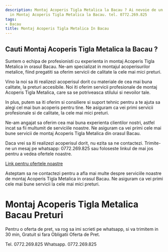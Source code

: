 ```yaml
---
description: Montaj Acoperis Tigla Metalica la Bacau ? Ai nevoie de un profesionist
  in Montaj Acoperis Tigla Metalica la Bacau. tel. 0772.269.825
tags:
- Bacau
title: Montaj Acoperis Tigla Metalica In Bacau
---
```



## Cauti Montaj Acoperis Tigla Metalica la Bacau ?

Suntem o echipa de profesionisti cu experienta in montaj Acoperis Tigla Metalica in orasul Bacau. Ne-am specializat in montajul acoperisurilor metalice, fiind pregatiti sa oferim servicii de calitate la cele mai mici preturi. 

Vino la noi sa iti realizezi acoperisul dorit cu materiale de cea mai buna calitate, la preturi accesibile. Noi iti oferim servicii profesionale de montaj Acoperis Tigla Metalica, care sa se potriveasca stilului si nevoilor tale. 

In plus, putem sa iti oferim si consiliere si suport tehnic pentru a te ajuta sa alegi cel mai bun acoperis pentru tine. Ne asiguram ca vei primi servicii profesionale si de calitate, la cele mai mici preturi. 

Ne-am angajat sa oferim cea mai buna experienta clientilor nostri, astfel incat sa fii multumit de serviciile noastre. Ne asiguram ca vei primi cele mai bune servicii de montaj Acoperis Tigla Metalica din orasul Bacau. 

Daca vrei sa iti realizezi acoperisul dorit, nu ezita sa ne contactezi. Trimite-ne un mesaj pe whatsapp: 0772.269.825 sau foloseste linkul de mai jos pentru a vedea ofertele noastre. 

[Link pentru ofertele noastre](https://www.example.com/offers)

Asteptam sa ne contactezi pentru a afla mai multe despre serviciile noastre de montaj Acoperis Tigla Metalica in orasul Bacau. Ne asiguram ca vei primi cele mai bune servicii la cele mai mici preturi.

# Montaj Acoperis Tigla Metalica Bacau Preturi
Pentru o oferta de pret, va rog sa imi scrieti pe whatsapp, si va trimitem in 30 min, Gratuit si fara Obligatii Oferta de Pret.

Tel. 0772.269.825
Whatsapp. 0772.269.825